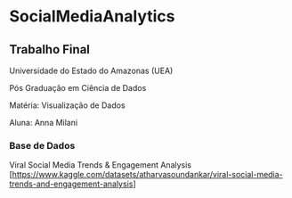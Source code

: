 # SocialMediaAnalytics

## Trabalho Final

Universidade do Estado do Amazonas (UEA)

Pós Graduação em Ciência de Dados

Matéria: Visualização de Dados

Aluna: Anna Milani

### Base de Dados
Viral Social Media Trends & Engagement Analysis
[https://www.kaggle.com/datasets/atharvasoundankar/viral-social-media-trends-and-engagement-analysis]
